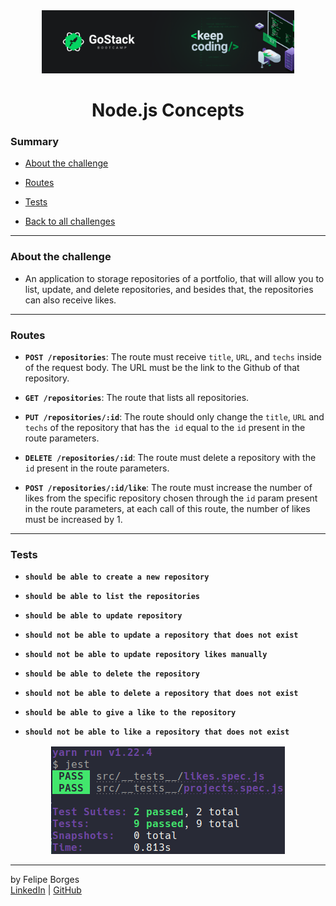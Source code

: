 <div align="center">
	<a href="https://rocketseat.com.br/gostack" target="_blank">
		<img src="../.github/gostackimg.png" alt="Logo" style="max-width:80%"/>
	</a>
</div>

<div align="center">
	<h1>Node.js Concepts</h1>
</div>

### Summary

- [About the challenge](#about-the-challenge)

- [Routes](#Routes)

- [Tests](#Tests)

- [Back to all challenges](https://github.com/felipejsborges/gostack_bootcamp_challenges#gostack-bootcamp-challenges-)
<hr>

### About the challenge

- An application to storage repositories of a portfolio, that will allow you to list, update, and delete repositories, and besides that, the repositories can also receive likes.
<hr>

### Routes

- **`POST /repositories`**: The route must receive `title`, `URL`, and `techs` inside of the request body. The URL must be the link to the Github of that repository.

- **`GET /repositories`**: The route that lists all repositories.

- **`PUT /repositories/:id`**: The route should only change the `title`, `URL` and `techs` of the repository that has the` id` equal to the `id` present in the route parameters.

- **`DELETE /repositories/:id`**: The route must delete a repository with the `id` present in the route parameters.

- **`POST /repositories/:id/like`**: The route must increase the number of likes from the specific repository chosen through the `id` param present in the route parameters, at each call of this route, the number of likes must be increased by 1.
<hr>

### Tests

- **`should be able to create a new repository`**

- **`should be able to list the repositories`**

- **`should be able to update repository`**

- **`should not be able to update a repository that does not exist`**

- **`should not be able to update repository likes manually`**

- **`should be able to delete the repository`**

- **`should not be able to delete a repository that does not exist`**

- **`should be able to give a like to the repository`**

- **`should not be able to like a repository that does not exist`**

<div align="center" style="margin-top: 16px;">	
	<img src="./.github/tests.png" alt="tests" style="max-width:80%"/>
</div>
<hr>

by Felipe Borges<br>
[LinkedIn](https://www.linkedin.com/in/felipejsborges) | [GitHub](https://github.com/felipejsborges)
